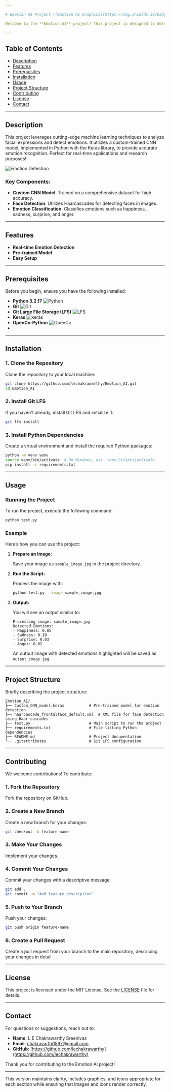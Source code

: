 ```yaml
---

# Emotion AI Project ![Emotion AI Graphics](https://img.shields.io/badge/Emotion_AI-Project-FF6F61?logo=python&logoColor=white) ![Emotion AI Header](https://github.com/lechakrawarthy/Emotion_AI/blob/main/header_emotion.png?raw=true) 

Welcome to the **Emotion AI** project! This project is designed to detect emotions from facial expressions using a custom Convolutional Neural Network (CNN) model. Dive into the details below to get started.

---
```


## Table of Contents

- [Description](#description) 
- [Features](#features)
- [Prerequisites](#prerequisites) 
- [Installation](#installation) 
- [Usage](#usage)
- [Project Structure](#project-structure) 
- [Contributing](#contributing) 
- [License](#license) 
- [Contact](#contact) 
---

## Description

This project leverages cutting-edge machine learning techniques to analyze facial expressions and detect emotions. It utilizes a custom-trained CNN model, implemented in Python with the Keras library, to provide accurate emotion recognition. Perfect for real-time applications and research purposes!

![Emotion Detection](https://github.com/lechakrawarthy/Emotion_AI/blob/main/description_emotion.png?raw=true)

### Key Components:

- **Custom CNN Model**: Trained on a comprehensive dataset for high accuracy.
- **Face Detection**: Utilizes Haarcascades for detecting faces in images.
- **Emotion Classification**: Classifies emotions such as happiness, sadness, surprise, and anger.

---

## Features

- **Real-time Emotion Detection** 
- **Pre-trained Model** 
- **Easy Setup**

---

## Prerequisites

Before you begin, ensure you have the following installed:

- **Python 3.2.17** ![Python](https://img.shields.io/badge/Python-3.x-blue)
- **Git** ![Git](https://img.shields.io/badge/Git-Installed-lightgrey)
- **Git Large File Storage (LFS)** ![LFS](https://img.shields.io/badge/Git_LFS-Installed-blue)
- **Keras** ![keras](https://img.shields.io/badge/keras-Installed-blue)
- **OpenCv-Python** ![OpenCv](https://img.shields.io/badge/Open_Cv-Installed-blue)
- 

---

## Installation

### 1. Clone the Repository

Clone the repository to your local machine:

```sh
git clone https://github.com/lechakrawarthy/Emotion_AI.git
cd Emotion_AI
```

### 2. Install Git LFS

If you haven't already, install Git LFS and initialize it:

```sh
git lfs install
```

### 3. Install Python Dependencies

Create a virtual environment and install the required Python packages:

```sh
python -m venv venv
source venv/bin/activate  # On Windows, use `venv\Scripts\activate`
pip install -r requirements.txt
```

---

## Usage

### Running the Project

To run the project, execute the following command:

```sh
python test.py
```

### Example

Here’s how you can use the project:

1. **Prepare an Image:**

   Save your image as `sample_image.jpg` in the project directory.

2. **Run the Script:**

   Process the image with:

   ```sh
   python test.py --image sample_image.jpg
   ```

3. **Output:**

   You will see an output similar to:

   ```plaintext
   Processing image: sample_image.jpg
   Detected Emotions:
   - Happiness: 0.85
   - Sadness: 0.10
   - Surprise: 0.03
   - Anger: 0.02
   ```

   An output image with detected emotions highlighted will be saved as `output_image.jpg`.

---

## Project Structure

Briefly describing the project structure:

```
Emotion_AI/
├── Custom_CNN_model.keras           # Pre-trained model for emotion detection
├── haarcascade_frontalface_default.xml  # XML file for face detection using Haar cascades
├── test.py                          # Main script to run the project
├── requirements.txt                 # File listing Python dependencies
├── README.md                        # Project documentation
└── .gitattributes                   # Git LFS configuration
```

---

## Contributing

We welcome contributions! To contribute:

### 1. Fork the Repository

Fork the repository on GitHub.

### 2. Create a New Branch

Create a new branch for your changes:

```sh
git checkout -b feature-name
```

### 3. Make Your Changes

Implement your changes.

### 4. Commit Your Changes

Commit your changes with a descriptive message:

```sh
git add .
git commit -m "Add feature description"
```

### 5. Push to Your Branch

Push your changes:

```sh
git push origin feature-name
```

### 6. Create a Pull Request

Create a pull request from your branch to the main repository, describing your changes in detail.

---

## License

This project is licensed under the MIT License. See the [LICENSE](LICENSE) file for details.

---

## Contact

For questions or suggestions, reach out to:

- **Name**: L E Chakrawarthy Sreenivas
- **Email**: [chakravarthi1597@gmail.com](mailto:chakravarthi1597@gmail.com)
- **GitHub**: [https://github.com/lechakrawarthy](https://github.com/lechakrawarthy)

Thank you for contributing to the Emotion AI project!

---

This version maintains clarity, includes graphics, and icons appropriate for each section while ensuring that images and icons render correctly.
